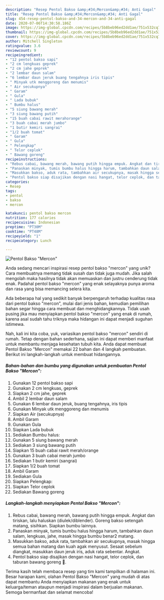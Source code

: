 ```yaml
---
description: "Resep Pentol Bakso &amp;#34;Mercon&amp;#34; Anti Gagal"
title: "Resep Pentol Bakso &amp;#34;Mercon&amp;#34; Anti Gagal"
slug: 454-resep-pentol-bakso-and-34-mercon-and-34-anti-gagal
date: 2020-07-06T14:30:58.186Z
image: https://img-global.cpcdn.com/recipes/5b8beb96ed2dd1ae/751x532cq70/pentol-bakso-mercon-foto-resep-utama.jpg
thumbnail: https://img-global.cpcdn.com/recipes/5b8beb96ed2dd1ae/751x532cq70/pentol-bakso-mercon-foto-resep-utama.jpg
cover: https://img-global.cpcdn.com/recipes/5b8beb96ed2dd1ae/751x532cq70/pentol-bakso-mercon-foto-resep-utama.jpg
author: Mitchell Singleton
ratingvalue: 3.6
reviewcount: 9
recipeingredient:
- "12 pentol bakso sapi"
- "2 cm lengkuas geprek"
- "2 cm jahe geprek"
- "2 lembar daun salam"
- "6 lembar daun jeruk buang tengahnya iris tipis"
- " Minyak utk menggoreng dan menumis"
- " Air secukupnya"
- " Garam"
- " Gula"
- " Lada bubuk"
- " Bumbu halus"
- "5 siung bawang merah"
- "3 siung bawang putih"
- "15 buah cabai rawit merahorange"
- "3 buah cabai merah jumbo"
- "1 butir kemiri sangrai"
- "1/2 buah tomat"
- " Garam"
- " Gula"
- " Pelengkap"
- " Telor ceplok"
- " Bawang goreng"
recipeinstructions:
- "Rebus cabai, bawang merah, bawang putih hingga empuk. Angkat dan tiriskan, lalu haluskan (diulek/diblender). Goreng bakso setengah matang, sisihkan. Siapkan bumbu lainnya."
- "Panaskan minyak, tumis bumbu halus hingga harum, tambahkan daun salam, lengkuas, jahe, masak hingga bumbu benar2 matang."
- "Masukkan bakso, aduk rata, tambahkan air secukupnya, masak hingga semua bahan matang dan kuah agak menyusut. Sesaat sebelum diangkat, masukkan daun jeruk iris, aduk rata sebentar. Angkat."
- "Pentol bakso siap disajikan dengan nasi hangat, telor ceplok, dan taburan bawang goreng 🤤."
categories:
- Resep
tags:
- pentol
- bakso
- mercon

katakunci: pentol bakso mercon 
nutrition: 177 calories
recipecuisine: Indonesian
preptime: "PT30M"
cooktime: "PT48M"
recipeyield: "1"
recipecategory: Lunch

---
```



![Pentol Bakso &#34;Mercon&#34;](https://img-global.cpcdn.com/recipes/5b8beb96ed2dd1ae/751x532cq70/pentol-bakso-mercon-foto-resep-utama.jpg)

Anda sedang mencari inspirasi resep pentol bakso &#34;mercon&#34; yang unik? Cara membuatnya memang tidak susah dan tidak juga mudah. Jika salah mengolah maka hasilnya tidak akan memuaskan dan justru cenderung tidak enak. Padahal pentol bakso &#34;mercon&#34; yang enak selayaknya punya aroma dan rasa yang bisa memancing selera kita.



Ada beberapa hal yang sedikit banyak berpengaruh terhadap kualitas rasa dari pentol bakso &#34;mercon&#34;, mulai dari jenis bahan, kemudian pemilihan bahan segar hingga cara membuat dan menghidangkannya. Tidak usah pusing jika mau menyiapkan pentol bakso &#34;mercon&#34; yang enak di rumah, karena asal sudah tahu triknya maka hidangan ini dapat menjadi suguhan istimewa.


Nah, kali ini kita coba, yuk, variasikan pentol bakso &#34;mercon&#34; sendiri di rumah. Tetap dengan bahan sederhana, sajian ini dapat memberi manfaat untuk membantu menjaga kesehatan tubuh kita. Anda dapat membuat Pentol Bakso &#34;Mercon&#34; memakai 22 bahan dan 4 langkah pembuatan. Berikut ini langkah-langkah untuk membuat hidangannya.

<!--inarticleads1-->

##### Bahan-bahan dan bumbu yang digunakan untuk pembuatan Pentol Bakso &#34;Mercon&#34;:

1. Gunakan 12 pentol bakso sapi
1. Gunakan 2 cm lengkuas, geprek
1. Siapkan 2 cm jahe, geprek
1. Ambil 2 lembar daun salam
1. Gunakan 6 lembar daun jeruk, buang tengahnya, iris tipis
1. Gunakan  Minyak utk menggoreng dan menumis
1. Siapkan  Air (secukupnya)
1. Ambil  Garam
1. Gunakan  Gula
1. Siapkan  Lada bubuk
1. Sediakan  Bumbu halus:
1. Gunakan 5 siung bawang merah
1. Sediakan 3 siung bawang putih
1. Siapkan 15 buah cabai rawit merah/orange
1. Gunakan 3 buah cabai merah jumbo
1. Sediakan 1 butir kemiri (sangrai)
1. Siapkan 1/2 buah tomat
1. Ambil  Garam
1. Sediakan  Gula
1. Siapkan  Pelengkap:
1. Siapkan  Telor ceplok
1. Sediakan  Bawang goreng




<!--inarticleads2-->

##### Langkah-langkah menyiapkan Pentol Bakso &#34;Mercon&#34;:

1. Rebus cabai, bawang merah, bawang putih hingga empuk. Angkat dan tiriskan, lalu haluskan (diulek/diblender). Goreng bakso setengah matang, sisihkan. Siapkan bumbu lainnya.
1. Panaskan minyak, tumis bumbu halus hingga harum, tambahkan daun salam, lengkuas, jahe, masak hingga bumbu benar2 matang.
1. Masukkan bakso, aduk rata, tambahkan air secukupnya, masak hingga semua bahan matang dan kuah agak menyusut. Sesaat sebelum diangkat, masukkan daun jeruk iris, aduk rata sebentar. Angkat.
1. Pentol bakso siap disajikan dengan nasi hangat, telor ceplok, dan taburan bawang goreng 🤤.




Terima kasih telah membaca resep yang tim kami tampilkan di halaman ini. Besar harapan kami, olahan Pentol Bakso &#34;Mercon&#34; yang mudah di atas dapat membantu Anda menyiapkan makanan yang enak untuk keluarga/teman ataupun menjadi inspirasi dalam berjualan makanan. Semoga bermanfaat dan selamat mencoba!
